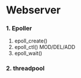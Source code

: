 # Webserver
 

### 1. Epoller

1. epoll_create()
2. epoll_ctl() MOD/DEL/ADD
3. epoll_wait()

### 2. threadpool

